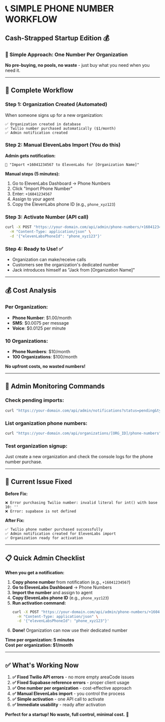 # 📞 **SIMPLE PHONE NUMBER WORKFLOW**
## **Cash-Strapped Startup Edition** 💰

### **🎯 Simple Approach: One Number Per Organization**

**No pre-buying, no pools, no waste** - just buy what you need when you need it.

---

## **🔄 Complete Workflow**

### **Step 1: Organization Created (Automated)**
When someone signs up for a new organization:
```
✅ Organization created in database
✅ Twilio number purchased automatically ($1/month)
✅ Admin notification created
```

### **Step 2: Manual ElevenLabs Import (You do this)**
**Admin gets notification:**
```
📧 "Import +16041234567 to ElevenLabs for [Organization Name]"
```

**Manual steps (5 minutes):**
1. Go to ElevenLabs Dashboard → Phone Numbers
2. Click "Import Phone Number"
3. Enter: `+16041234567`
4. Assign to your agent
5. Copy the ElevenLabs phone ID (e.g., `phone_xyz123`)

### **Step 3: Activate Number (API call)**
```bash
curl -X POST "https://your-domain.com/api/admin/phone-numbers/+16041234567/activate" \
  -H "Content-Type: application/json" \
  -d '{"elevenLabsPhoneId": "phone_xyz123"}'
```

### **Step 4: Ready to Use! ✅**
- Organization can make/receive calls
- Customers see the organization's dedicated number
- Jack introduces himself as "Jack from [Organization Name]"

---

## **💰 Cost Analysis**

### **Per Organization:**
- **Phone Number**: $1.00/month
- **SMS**: $0.0075 per message
- **Voice**: $0.0125 per minute

### **10 Organizations:**
- **Phone Numbers**: $10/month
- **100 Organizations**: $100/month

**No upfront costs, no wasted numbers!**

---

## **🔧 Admin Monitoring Commands**

### **Check pending imports:**
```bash
curl "https://your-domain.com/api/admin/notifications?status=pending&type=elevenlabs_import_required"
```

### **List organization phone numbers:**
```bash
curl "https://your-domain.com/api/organizations/[ORG_ID]/phone-numbers"
```

### **Test organization signup:**
Just create a new organization and check the console logs for the phone number purchase.

---

## **🚨 Current Issue Fixed**

**Before Fix:**
```
❌ Error purchasing Twilio number: invalid literal for int() with base 10: ''
❌ Error: supabase is not defined
```

**After Fix:**
```
✅ Twilio phone number purchased successfully
✅ Admin notification created for ElevenLabs import
✅ Organization ready for activation
```

---

## **📋 Quick Admin Checklist**

**When you get a notification:**

1. **Copy phone number** from notification (e.g., `+16041234567`)
2. **Go to ElevenLabs Dashboard** → Phone Numbers
3. **Import the number** and assign to agent
4. **Copy ElevenLabs phone ID** (e.g., `phone_xyz123`)
5. **Run activation command:**
   ```bash
   curl -X POST "https://your-domain.com/api/admin/phone-numbers/+16041234567/activate" \
     -H "Content-Type: application/json" \
     -d '{"elevenLabsPhoneId": "phone_xyz123"}'
   ```
6. **Done!** Organization can now use their dedicated number

**Time per organization: 5 minutes**  
**Cost per organization: $1/month**

---

## **✅ What's Working Now**

1. **✅ Fixed Twilio API errors** - no more empty areaCode issues
2. **✅ Fixed Supabase reference errors** - proper client usage
3. **✅ One number per organization** - cost-effective approach
4. **✅ Manual ElevenLabs import** - you control the process
5. **✅ Simple activation** - one API call to activate
6. **✅ Immediate usability** - ready after activation

**Perfect for a startup! No waste, full control, minimal cost.** 🚀 